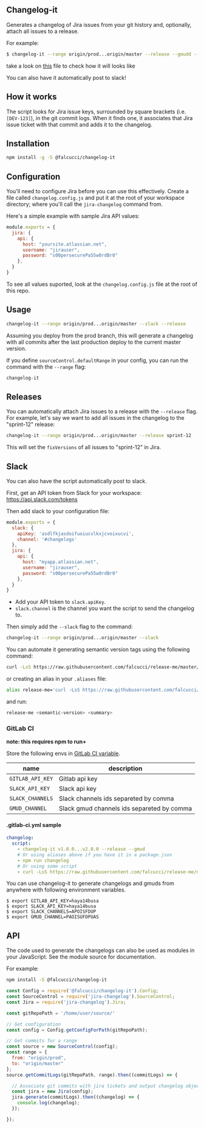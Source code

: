 Changelog-it
------------------------

Generates a changelog of Jira issues from your git history and, optionally, attach all issues to a release.

For example:

```bash
$ changelog-it --range origin/prod...origin/master --release --gmudd --summary "some sommary..."
```

take a look on [this](https://github.com/falcucci/changelog-it/blob/master/changelog.example.md) file to check how it will looks like


You can also have it automatically post to slack!

## How it works

The script looks for Jira issue keys, surrounded by square brackets (i.e. `[DEV-123]`), in the git commit logs. When it finds one, it associates that Jira issue ticket with that commit and adds it to the changelog.


## Installation

```bash
npm install -g -S @falcucci/changelog-it
```


## Configuration

You'll need to configure Jira before you can use this effectively. Create a file called `changelog.config.js` and put it at the root of your workspace directory; where you'll call the `jira-changelog` command from.

Here's a simple example with sample Jira API values:

```javascript
module.exports = {
  jira: {
    api: {
      host: "yoursite.atlassian.net",
      username: "jirauser",
      password: "s00persecurePa55w0rdBr0"
    },
  }
}
```

To see all values suported, look at the `changelog.config.js` file at the root of this repo.

## Usage

```bash
changelog-it --range origin/prod...origin/master --slack --release
```

Assuming you deploy from the prod branch, this will generate a changelog with all commits after the last production deploy to the current master version.

If you define `sourceControl.defaultRange` in your config, you can run the command with the `--range` flag:

```bash
changelog-it
```

## Releases

You can automatically attach Jira issues to a release with the `--release` flag. For example, let's say we want to add all issues in the changelog to the "sprint-12" release:

```bash
changelog-it --range origin/prod...origin/master --release sprint-12
```

This will set the `fixVersions` of all issues to "sprint-12" in Jira.

## Slack

You can also have the script automatically post to slack.

First, get an API token from Slack for your workspace:
https://api.slack.com/tokens

Then add slack to your configuration file:

```javascript
module.exports = {
  slack: {
    apiKey: 'asdlfkjasdoifuoiucvlkxjcvoixucvi',
    channel: '#changelogs'
  },
  jira: {
    api: {
      host: "myapp.atlassian.net",
      username: "jirauser",
      password: "s00persecurePa55w0rdBr0"
    },
  }
}
```

 * Add your API token to `slack.apiKey`.
 * `slack.channel` is the channel you want the script to send the changelog to.

Then simply add the `--slack` flag to the command:

```bash
changelog-it --range origin/prod...origin/master --slack
```

You can automate it generating semantic version tags using the following command:
```bash
curl -LsS https://raw.githubusercontent.com/falcucci/release-me/master/changelog-it.sh | bash -s <semantic-version> <summary>
```
or creating an alias in your `.aliases` file:
```bash
alias release-me='curl -LsS https://raw.githubusercontent.com/falcucci/release-me/master/changelog-it.sh | bash -s $1 $2'
```
and run:
```bash
release-me <semantic-version> <summary>
```

### GitLab CI

**note: this requires npm to run+**

Store the following envs in [GitLab CI variable](https://docs.gitlab.com/ee/ci/variables/#variables).

| name | description |
| ---- | ----------- |
| `GITLAB_API_KEY`  | Gitlab api key |
| `SLACK_API_KEY`   | Slack api key |
| `SLACK_CHANNELS`  | Slack channels ids separeted by comma |
| `GMUD_CHANNEL`    | Slack gmud channels ids separeted by comma |

#### .gitlab-ci.yml sample

```yaml
changelog:
  script:
    - changelog-it v1.0.0...v2.0.0 --release --gmud
    # Or using aliases above if you have it in a package.json
    - npm run changelog
    # Or using some script
    - curl -LsS https://raw.githubusercontent.com/falcucci/release-me/master/changelog-it.sh | bash -s
```

You can use changelog-it to generate changelogs and gmuds from anywhere with following
environment variables.

```shell
$ export GITLAB_API_KEY=haya14busa
$ export SLACK_API_KEY=haya14busa
$ export SLACK_CHANNELS=APOISFDUP
$ export GMUD_CHANNEL=PAOISUFOPUAS
```

## API
The code used to generate the changelogs can also be used as modules in your JavaScript.
See the module source for documentation.

For example:

```bash
npm install -S @falcucci/changelog-it
```

```javascript
const Config = require('@falcucci/changelog-it').Config;
const SourceControl = require('jira-changelog').SourceControl;
const Jira = require('jira-changelog').Jira;

const gitRepoPath = '/home/user/source/'

// Get configuration
const config = Config.getConfigForPath(gitRepoPath);

// Get commits for a range
const source = new SourceControl(config);
const range = {
  from: "origin/prod",
  to: "origin/master"
};
source.getCommitLogs(gitRepoPath, range).then((commitLogs) => {

  // Associate git commits with jira tickets and output changelog object
  const jira = new Jira(config);
  jira.generate(commitLogs).then((changelog) => {
    console.log(changelog);
  });

});
```
